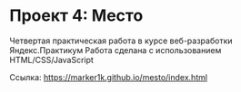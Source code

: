 # Проект 4: Место

Четвертая практическая работа в курсе веб-разработки Яндекс.Практикум
Работа сделана с использованием HTML/CSS/JavaScript

Ссылка: https://marker1k.github.io/mesto/index.html
